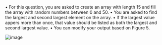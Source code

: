 • For this question, you are asked to create an array with length 15 and fill the array with
random numbers between 0 and 50.
• You are asked to find the largest and second largest element on the array.
• If the largest value appers more than once, that value should be listed as both the largest
and second largest value.
• You can modify your output based on Figure 5.

![image](https://github.com/user-attachments/assets/0a844c19-01c3-4ecc-bdce-9e3cc4509efe)
